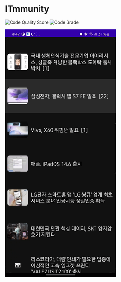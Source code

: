 # ITmmunity

![Code Quality Score](https://www.code-inspector.com/project/18713/score/svg)
![Code Grade](https://www.code-inspector.com/project/18713/status/svg)

![Example](./Example.gif)
